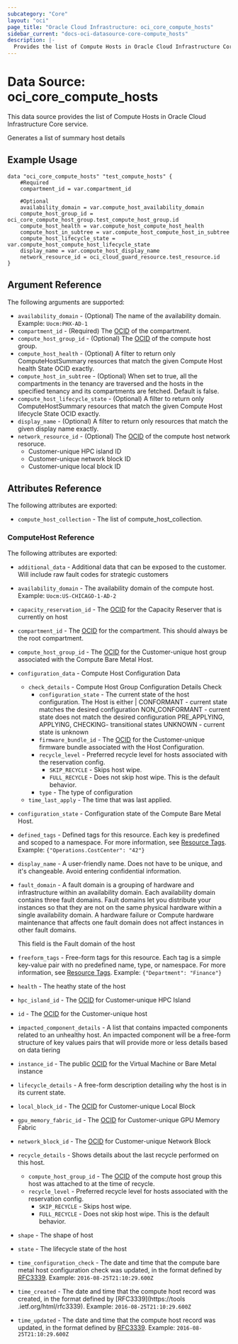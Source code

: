 ```yaml
---
subcategory: "Core"
layout: "oci"
page_title: "Oracle Cloud Infrastructure: oci_core_compute_hosts"
sidebar_current: "docs-oci-datasource-core-compute_hosts"
description: |-
  Provides the list of Compute Hosts in Oracle Cloud Infrastructure Core service
---
```


# Data Source: oci_core_compute_hosts
This data source provides the list of Compute Hosts in Oracle Cloud Infrastructure Core service.

Generates a list of summary host details


## Example Usage

```hcl
data "oci_core_compute_hosts" "test_compute_hosts" {
	#Required
	compartment_id = var.compartment_id

	#Optional
	availability_domain = var.compute_host_availability_domain
	compute_host_group_id = oci_core_compute_host_group.test_compute_host_group.id
	compute_host_health = var.compute_host_compute_host_health
	compute_host_in_subtree = var.compute_host_compute_host_in_subtree
	compute_host_lifecycle_state = var.compute_host_compute_host_lifecycle_state
	display_name = var.compute_host_display_name
	network_resource_id = oci_cloud_guard_resource.test_resource.id
}
```

## Argument Reference

The following arguments are supported:

* `availability_domain` - (Optional) The name of the availability domain.  Example: `Uocm:PHX-AD-1` 
* `compartment_id` - (Required) The [OCID](https://docs.cloud.oracle.com/iaas/Content/General/Concepts/identifiers.htm) of the compartment.
* `compute_host_group_id` - (Optional) The [OCID](https://docs.cloud.oracle.com/iaas/Content/General/Concepts/identifiers.htm) of the compute host group. 
* `compute_host_health` - (Optional) A filter to return only ComputeHostSummary resources that match the given Compute Host health State OCID exactly. 
* `compute_host_in_subtree` - (Optional) When set to true, all the compartments in the tenancy are traversed and the hosts in the specified tenancy and its compartments are fetched. Default is false. 
* `compute_host_lifecycle_state` - (Optional) A filter to return only ComputeHostSummary resources that match the given Compute Host lifecycle State OCID exactly. 
* `display_name` - (Optional) A filter to return only resources that match the given display name exactly. 
* `network_resource_id` - (Optional) The [OCID](https://docs.cloud.oracle.com/iaas/Content/General/Concepts/identifiers.htm) of the compute host network resoruce.
	* Customer-unique HPC island ID
	* Customer-unique network block ID
	* Customer-unique local block ID 


## Attributes Reference

The following attributes are exported:

* `compute_host_collection` - The list of compute_host_collection.

### ComputeHost Reference

The following attributes are exported:

* `additional_data` - Additional data that can be exposed to the customer.  Will include raw fault codes for strategic customers 
* `availability_domain` - The availability domain of the compute host.  Example: `Uocm:US-CHICAGO-1-AD-2` 
* `capacity_reservation_id` - The [OCID](https://docs.cloud.oracle.com/iaas/Content/General/Concepts/identifiers.htm) for the Capacity Reserver that is currently on host 
* `compartment_id` - The [OCID](https://docs.cloud.oracle.com/iaas/Content/General/Concepts/identifiers.htm) for the compartment. This should always be the root compartment. 
* `compute_host_group_id` - The [OCID](https://docs.cloud.oracle.com/iaas/Content/General/Concepts/identifiers.htm) for the Customer-unique host group associated with the Compute Bare Metal Host. 
* `configuration_data` - Compute Host Configuration Data 
	* `check_details` - Compute Host Group Configuration Details Check 
		* `configuration_state` - The current state of the host configuration. The Host is either | CONFORMANT - current state matches the desired configuration NON_CONFORMANT - current state does not match the desired configuration PRE_APPLYING, APPLYING, CHECKING- transitional states UNKNOWN - current state is unknown 
		* `firmware_bundle_id` - The [OCID](https://docs.cloud.oracle.com/iaas/Content/General/Concepts/identifiers.htm) for the Customer-unique firmware bundle associated with the Host Configuration. 
		* `recycle_level` - Preferred recycle level for hosts associated with the reservation config.
			* `SKIP_RECYCLE` - Skips host wipe.
			* `FULL_RECYCLE` - Does not skip host wipe. This is the default behavior. 
		* `type` - The type of configuration
	* `time_last_apply` - The time that was last applied.
* `configuration_state` - Configuration state of the Compute Bare Metal Host. 
* `defined_tags` - Defined tags for this resource. Each key is predefined and scoped to a namespace. For more information, see [Resource Tags](https://docs.cloud.oracle.com/iaas/Content/General/Concepts/resourcetags.htm).  Example: `{"Operations.CostCenter": "42"}` 
* `display_name` - A user-friendly name. Does not have to be unique, and it's changeable. Avoid entering confidential information. 
* `fault_domain` - A fault domain is a grouping of hardware and infrastructure within an availability domain. Each availability domain contains three fault domains. Fault domains let you distribute your instances so that they are not on the same physical hardware within a single availability domain. A hardware failure or Compute hardware maintenance that affects one fault domain does not affect instances in other fault domains.

	This field is the Fault domain of the host 
* `freeform_tags` - Free-form tags for this resource. Each tag is a simple key-value pair with no predefined name, type, or namespace. For more information, see [Resource Tags](https://docs.cloud.oracle.com/iaas/Content/General/Concepts/resourcetags.htm).  Example: `{"Department": "Finance"}` 
* `health` - The heathy state of the host 
* `hpc_island_id` - The [OCID](https://docs.cloud.oracle.com/iaas/Content/General/Concepts/identifiers.htm) for Customer-unique HPC Island 
* `id` - The [OCID](https://docs.cloud.oracle.com/iaas/Content/General/Concepts/identifiers.htm) for the Customer-unique host 
* `impacted_component_details` - A list that contains impacted components related to an unhealthy host. An impacted component will be a  free-form structure of key values pairs that will provide more or less details based on data tiering 
* `instance_id` - The public [OCID](https://docs.cloud.oracle.com/iaas/Content/General/Concepts/identifiers.htm) for the Virtual Machine or Bare Metal instance 
* `lifecycle_details` - A free-form description detailing why the host is in its current state. 
* `local_block_id` - The [OCID](https://docs.cloud.oracle.com/iaas/Content/General/Concepts/identifiers.htm) for Customer-unique Local Block 
* `gpu_memory_fabric_id` - The [OCID](https://docs.cloud.oracle.com/iaas/Content/General/Concepts/identifiers.htm) for Customer-unique GPU Memory Fabric
* `network_block_id` - The [OCID](https://docs.cloud.oracle.com/iaas/Content/General/Concepts/identifiers.htm) for Customer-unique Network Block 
* `recycle_details` - Shows details about the last recycle performed on this host. 
	* `compute_host_group_id` - The [OCID](https://docs.cloud.oracle.com/iaas/Content/General/Concepts/identifiers.htm) of the compute host group this host was attached to at the time of recycle.  
	* `recycle_level` - Preferred recycle level for hosts associated with the reservation config.
		* `SKIP_RECYCLE` - Skips host wipe.
		* `FULL_RECYCLE` - Does not skip host wipe. This is the default behavior. 
* `shape` - The shape of host 
* `state` - The lifecycle state of the host 
* `time_configuration_check` - The date and time that the compute bare metal host configuration check was updated, in the format defined by [RFC3339](https://tools.ietf.org/html/rfc3339).  Example: `2016-08-25T21:10:29.600Z` 
* `time_created` - The date and time that the compute host record was created, in the format defined by [RFC3339](https://tools .ietf.org/html/rfc3339).  Example: `2016-08-25T21:10:29.600Z` 
* `time_updated` - The date and time that the compute host record was updated, in the format defined by [RFC3339](https://tools.ietf.org/html/rfc3339).  Example: `2016-08-25T21:10:29.600Z` 

